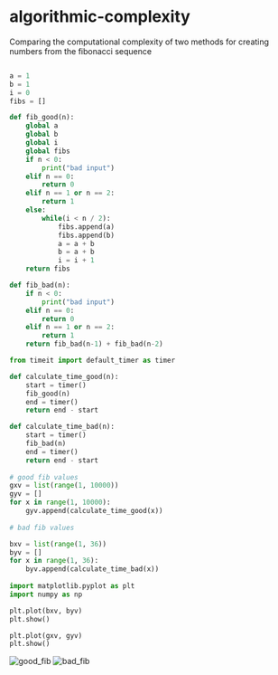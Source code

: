 # algorithmic-complexity
Comparing the computational complexity of two methods for creating numbers from the fibonacci sequence
```py

a = 1
b = 1
i = 0
fibs = []

def fib_good(n):
    global a
    global b
    global i
    global fibs
    if n < 0:
        print("bad input")
    elif n == 0:
        return 0
    elif n == 1 or n == 2:
        return 1
    else:
        while(i < n / 2):
            fibs.append(a)
            fibs.append(b)
            a = a + b
            b = a + b
            i = i + 1
    return fibs

def fib_bad(n):
    if n < 0:
        print("bad input")
    elif n == 0:
        return 0
    elif n == 1 or n == 2:
        return 1
    return fib_bad(n-1) + fib_bad(n-2)

from timeit import default_timer as timer

def calculate_time_good(n):
    start = timer()
    fib_good(n)
    end = timer()
    return end - start

def calculate_time_bad(n):
    start = timer()
    fib_bad(n)
    end = timer()
    return end - start
    
# good fib values
gxv = list(range(1, 10000))
gyv = []
for x in range(1, 10000):
    gyv.append(calculate_time_good(x))
    
# bad fib values

bxv = list(range(1, 36))
byv = []
for x in range(1, 36):
    byv.append(calculate_time_bad(x))
    
import matplotlib.pyplot as plt
import numpy as np

plt.plot(bxv, byv)
plt.show()

plt.plot(gxv, gyv)
plt.show()

```

![good_fib](https://user-images.githubusercontent.com/117105005/200168907-c99d131e-e656-4d5a-9a50-9ecc74f1a019.png)
![bad_fib](https://user-images.githubusercontent.com/117105005/200168965-51d218cb-16fe-47f4-be36-d9995b3b257f.png)


